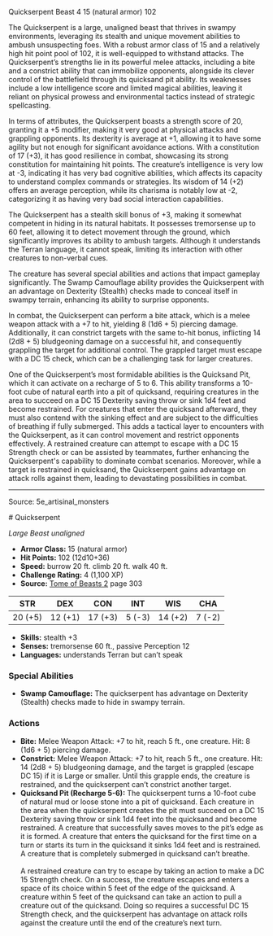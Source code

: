 <MonsterName/>Quickserpent</MonsterName>
<CreatureType/>Beast</CreatureType>
<CR/>4</CR>
<AC/>15 (natural armor)</AC>
<HP/>102</HP>
<summary>The Quickserpent is a large, unaligned beast that thrives in swampy environments, leveraging its stealth and unique movement abilities to ambush unsuspecting foes. With a robust armor class of 15 and a relatively high hit point pool of 102, it is well-equipped to withstand attacks. The Quickserpent’s strengths lie in its powerful melee attacks, including a bite and a constrict ability that can immobilize opponents, alongside its clever control of the battlefield through its quicksand pit ability. Its weaknesses include a low intelligence score and limited magical abilities, leaving it reliant on physical prowess and environmental tactics instead of strategic spellcasting.</summary>

<detail>

In terms of attributes, the Quickserpent boasts a strength score of 20, granting it a +5 modifier, making it very good at physical attacks and grappling opponents. Its dexterity is average at +1, allowing it to have some agility but not enough for significant avoidance actions. With a constitution of 17 (+3), it has good resilience in combat, showcasing its strong constitution for maintaining hit points. The creature’s intelligence is very low at -3, indicating it has very bad cognitive abilities, which affects its capacity to understand complex commands or strategies. Its wisdom of 14 (+2) offers an average perception, while its charisma is notably low at -2, categorizing it as having very bad social interaction capabilities.

The Quickserpent has a stealth skill bonus of +3, making it somewhat competent in hiding in its natural habitats. It possesses tremorsense up to 60 feet, allowing it to detect movement through the ground, which significantly improves its ability to ambush targets. Although it understands the Terran language, it cannot speak, limiting its interaction with other creatures to non-verbal cues.

The creature has several special abilities and actions that impact gameplay significantly. The Swamp Camouflage ability provides the Quickserpent with an advantage on Dexterity (Stealth) checks made to conceal itself in swampy terrain, enhancing its ability to surprise opponents.

In combat, the Quickserpent can perform a bite attack, which is a melee weapon attack with a +7 to hit, yielding 8 (1d6 + 5) piercing damage. Additionally, it can constrict targets with the same to-hit bonus, inflicting 14 (2d8 + 5) bludgeoning damage on a successful hit, and consequently grappling the target for additional control. The grappled target must escape with a DC 15 check, which can be a challenging task for larger creatures.

One of the Quickserpent’s most formidable abilities is the Quicksand Pit, which it can activate on a recharge of 5 to 6. This ability transforms a 10-foot cube of natural earth into a pit of quicksand, requiring creatures in the area to succeed on a DC 15 Dexterity saving throw or sink 1d4 feet and become restrained. For creatures that enter the quicksand afterward, they must also contend with the sinking effect and are subject to the difficulties of breathing if fully submerged. This adds a tactical layer to encounters with the Quickserpent, as it can control movement and restrict opponents effectively. A restrained creature can attempt to escape with a DC 15 Strength check or can be assisted by teammates, further enhancing the Quickserpent's capability to dominate combat scenarios. Moreover, while a target is restrained in quicksand, the Quickserpent gains advantage on attack rolls against them, leading to devastating possibilities in combat.</detail>



---

Source: 5e_artisinal_monsters

<statblock>
# Quickserpent

*Large* *Beast* *unaligned*

- **Armor Class:** 15 (natural armor)
- **Hit Points:** 102 (12d10+36)
- **Speed:** burrow 20 ft. climb 20 ft. walk 40 ft.
- **Challenge Rating:** 4 (1,100 XP)
- **Source:** [Tome of Beasts 2](https://koboldpress.com/kpstore/product/tome-of-beasts-2-for-5th-edition) page 303

| STR | DEX | CON | INT | WIS | CHA |
| --- | --- | --- | --- | --- | --- |
| 20 (+5) | 12 (+1) | 17 (+3) | 5 (-3) | 14 (+2) | 7 (-2) |

- **Skills:** stealth +3
- **Senses:** tremorsense 60 ft., passive Perception 12
- **Languages:** understands Terran but can’t speak

### Special Abilities

- **Swamp Camouflage:** The quickserpent has advantage on Dexterity (Stealth) checks made to hide in swampy terrain.

### Actions

- **Bite:** Melee Weapon Attack: +7 to hit, reach 5 ft., one creature. Hit: 8 (1d6 + 5) piercing damage.
- **Constrict:** Melee Weapon Attack: +7 to hit, reach 5 ft., one creature. Hit: 14 (2d8 + 5) bludgeoning damage, and the target is grappled (escape DC 15) if it is Large or smaller. Until this grapple ends, the creature is restrained, and the quickserpent can’t constrict another target.
- **Quicksand Pit (Recharge 5-6):** The quickserpent turns a 10-foot cube of natural mud or loose stone into a pit of quicksand. Each creature in the area when the quickserpent creates the pit must succeed on a DC 15 Dexterity saving throw or sink 1d4 feet into the quicksand and become restrained. A creature that successfully saves moves to the pit’s edge as it is formed. A creature that enters the quicksand for the first time on a turn or starts its turn in the quicksand it sinks 1d4 feet and is restrained. A creature that is completely submerged in quicksand can’t breathe.<br><br>A restrained creature can try to escape by taking an action to make a DC 15 Strength check. On a success, the creature escapes and enters a space of its choice within 5 feet of the edge of the quicksand. A creature within 5 feet of the quicksand can take an action to pull a creature out of the quicksand. Doing so requires a successful DC 15 Strength check, and the quickserpent has advantage on attack rolls against the creature until the end of the creature’s next turn.


</statblock>


